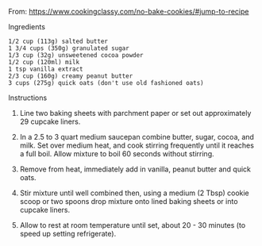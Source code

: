 From: https://www.cookingclassy.com/no-bake-cookies/#jump-to-recipe

Ingredients

    1/2 cup (113g) salted butter
    1 3/4 cups (350g) granulated sugar
    1/3 cup (32g) unsweetened cocoa powder
    1/2 cup (120ml) milk
    1 tsp vanilla extract
    2/3 cup (160g) creamy peanut butter
    3 cups (275g) quick oats (don't use old fashioned oats)


Instructions

1.    Line two baking sheets with parchment paper or set out approximately 29 cupcake liners.

2.    In a 2.5 to 3 quart medium saucepan combine butter, sugar, cocoa, and milk. 
      Set over medium heat, and cook stirring frequently until it reaches a full boil. 
      Allow mixture to boil 60 seconds without stirring. 

3.    Remove from heat, immediately add in vanilla, peanut butter and quick oats. 

4.    Stir mixture until well combined then, using a medium (2 Tbsp) cookie scoop or two spoons drop mixture onto lined baking sheets or into cupcake liners. 

5.    Allow to rest at room temperature until set, about 20 - 30 minutes (to speed up setting refrigerate).

